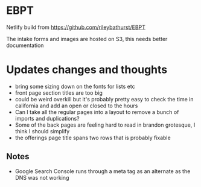 # EBPT

Netlify build from
https://github.com/rileybathurst/EBPT

The intake forms and images are hosted on S3, this needs better documentation

# Updates changes and thoughts

- bring some sizing down on the fonts for lists etc
- front page section titles are too big
- could be weird overkill but it's probably pretty easy to check the time in california and add an open or closed to the hours
- Can I take all the regular pages into a layout to remove a bunch of imports and duplications?
- Some of the back pages are feeling hard to read in brandon grotesque, I think I should simplify
- the offerings page title spans two rows that is probably fixable

## Notes

- Google Search Console runs through a meta tag as an alternate as the DNS was not working